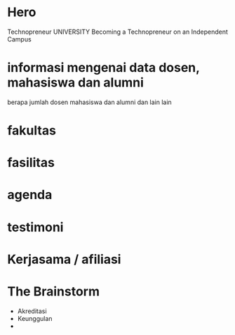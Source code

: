 
# Hero 
Technopreneur UNIVERSITY 
Becoming a Technopreneur 
on an Independent Campus

# informasi mengenai data dosen, mahasiswa dan alumni
berapa jumlah dosen mahasiswa dan alumni dan lain lain 

# fakultas

# fasilitas


# agenda
# testimoni
# Kerjasama / afiliasi

# The Brainstorm
- Akreditasi 
- Keunggulan
- 
